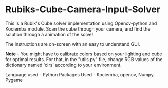 # Rubiks-Cube-Camera-Input-Solver
This is a Rubik's Cube solver implementation using Opencv-python and Kociemba module. Scan the cube through your camera, and find the solution through a animation of the solve!

The instructions are on-screen with an easy to understand GUI.

**Note** - You might have to calibrate colors based on your lighting and cube for optimal results. For that, in the "utils.py" file, change RGB values of the dictionary named 'clrs' according to your environment.

Language used - Python
Packages Used - Kociemba, opencv, Numpy, Pygame
